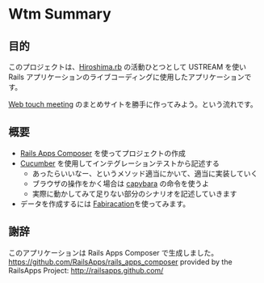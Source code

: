 Wtm Summary
========================

## 目的

このプロジェクトは、[Hiroshima.rb](http://hiroshimarb.github.com) の活動ひとつとして USTREAM を使い Rails アプリケーションのライブコーディングに使用したアプリケーションです。

[Web touch meeting](http://www.webtouchmeeting.com) のまとめサイトを勝手に作ってみよう。という流れです。

## 概要

- [Rails Apps Composer](http://railsapps.github.com/rails-composer/) を使ってプロジェクトの作成
- [Cucumber](http://cukes.info) を使用してインテグレーションテストから記述する
  - あったらいいなー、というメソッド適当にかいて、適当に実装していく
  - ブラウザの操作をかく場合は [capybara](https://github.com/jnicklas/capybara) の命令を使うよ
  - 実際に動かしてみて足りない部分のシナリオを記述していきます
- データを作成するには [Fabiracation](https://github.com/paulelliott/fabrication)を使ってみます。

## 謝辞

このアプリケーションは Rails Apps Composer で生成しました。
https://github.com/RailsApps/rails_apps_composer
provided by the RailsApps Project:
http://railsapps.github.com/
